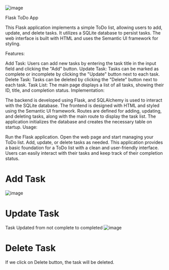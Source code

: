 ![image](https://github.com/skmotamarri2000/Todo-Application/assets/144952861/406abc2b-68c8-4ddf-8a72-6c393a72a2bb)



Flask ToDo App

This Flask application implements a simple ToDo list, allowing users to add, update, and delete tasks. It utilizes a SQLite database to persist tasks. The web interface is built with HTML and uses the Semantic UI framework for styling.

Features:

Add Task: Users can add new tasks by entering the task title in the input field and clicking the "Add" button.
Update Task: Tasks can be marked as complete or incomplete by clicking the "Update" button next to each task.
Delete Task: Tasks can be deleted by clicking the "Delete" button next to each task.
Task List: The main page displays a list of all tasks, showing their ID, title, and completion status.
Implementation:

The backend is developed using Flask, and SQLAlchemy is used to interact with the SQLite database.
The frontend is designed with HTML and styled using the Semantic UI framework.
Routes are defined for adding, updating, and deleting tasks, along with the main route to display the task list.
The application initializes the database and creates the necessary table on startup.
Usage:

Run the Flask application.
Open the web page and start managing your ToDo list.
Add, update, or delete tasks as needed.
This application provides a basic foundation for a ToDo list with a clean and user-friendly interface. Users can easily interact with their tasks and keep track of their completion status.

# Add Task
![image](https://github.com/skmotamarri2000/Todo-Application/assets/144952861/caecaa23-7b10-49d9-b289-c302d2a8634b)

# Update Task

Task Updated from not complete to completed
![image](https://github.com/skmotamarri2000/Todo-Application/assets/144952861/0b958a8f-5097-419e-a451-b323183fb0f9)

# Delete Task
If we click on Delete button, the task will be deleted. 



